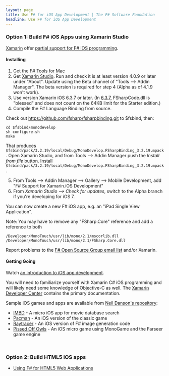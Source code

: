 ```yaml
---
layout: page
title: Use F# for iOS App Development | The F# Software Foundation
headline: Use F# for iOS App Development
---
```


### Option 1: Build F# iOS Apps using Xamarin Studio

[Xamarin](http://xamarin.com) offer [partial support for F# iOS programming](http://docs.xamarin.com/guides/cross-platform/fsharp). 

#### Installing

1. Get the [F# Tools for Mac](/use/mac)
2. Get [Xamarin Studio](http://xamarin.com/download). Run and check it is at least version 4.0.9 or later under "About". Update using the Beta channel of "Tools --> Addin Manager".  The beta version is required for step 4 (Alpha as of 4.1.9 won't work).
3. Use version Xamarin iOS 6.3.7 or later.
 (In [6.3.7](http://docs.xamarin.com/releases/ios/xamarin.ios_6/xamarin.ios_6.3),
 FSharpCode.dll is "blessed" and does not count on the 64KB limit for the Starter edition.)
4. Compile the F# Language Binding from source.

Check out https://github.com/fsharp/fsharpbinding.git to $fsbind, then:

    cd $fsbind/monodevelop
    sh configure.sh
    make

That produces ```$fsbind/pack/3.2.19/local/Debug/MonoDevelop.FSharpBinding_3.2.19.mpack```.  Open Xamarin Studio, and from
Tools --> Addin Manager push the _Install from file_ button.  Install ```$fsbind/pack/3.2.19/local/Debug/MonoDevelop.FSharpBinding_3.2.19.mpack```. 

5. From Tools --> Addin Manager --> Gallery --> Mobile Development, add "F# Support for Xamarin.iOS Development" 
6. From _Xamarin Studio --> Check for updates_, switch to the Alpha branch if you're developing for iOS 7.


You can now create a new F# iOS app, e.g. an "iPad Single View Application". 

Note: You may have to remove any "FSharp.Core" reference and add a reference to both

    /Developer/MonoTouch/usr/lib/mono/2.1/mscorlib.dll 
    /Developer/MonoTouch/usr/lib/mono/2.1/FSharp.Core.dll 

Report problems to the [F# Open Source Group email list](http://fsharp.github.com/fsharp) and/or Xamarin.

#### Getting Going

Watch [an introduction to iOS app development](http://skillsmatter.com/podcast/scala/f-on-ipad-and-iphone-with-xamarin-studio/mh-7404).

You will need to familiarize yourself with Xamarin C# iOS programming and will likely need some knowledge of 
Objective-C as well.  The [Xamarin Developer Center](http://docs.xamarin.com/) contains the primary documentation. 

Sample iOS games and apps are available from [Neil Danson's repository](https://bitbucket.org/thedo666/):

* [IMBD](https://bitbucket.org/thedo666/imdb) -  A micro iOS app for movie database search
* [Pacman](https://bitbucket.org/thedo666/pacman) -  An iOS version of the classic game 
* [Raytracer](https://bitbucket.org/thedo666/raytracer) - An iOS version of F# image generation code
* [Pissed Off Owls](https://bitbucket.org/thedo666/pissed-off-owls) - An iOS micro game using MonoGame and the Farseer game engine


<br />


### Option 2: Build HTML5 iOS apps

* [Using F# for HTML5 Web Applications](/use/html5)


